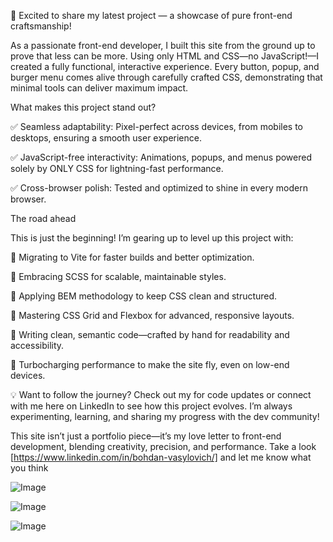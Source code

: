 🎉 Excited to share my latest project — a showcase of pure front-end
craftsmanship!

As a passionate front-end developer, I built this site from the ground up to
prove that less can be more. Using only HTML and CSS—no JavaScript!—I created a
fully functional, interactive experience. Every button, popup, and burger menu
comes alive through carefully crafted CSS, demonstrating that minimal tools can
deliver maximum impact.

What makes this project stand out?

✅ Seamless adaptability: Pixel-perfect across devices, from mobiles to
desktops, ensuring a smooth user experience.

✅ JavaScript-free interactivity: Animations, popups, and menus powered solely
by ONLY CSS for lightning-fast performance.

✅ Cross-browser polish: Tested and optimized to shine in every modern browser.

The road ahead

This is just the beginning! I’m gearing up to level up this project with:

🚀 Migrating to Vite for faster builds and better optimization.

🚀 Embracing SCSS for scalable, maintainable styles.

🚀 Applying BEM methodology to keep CSS clean and structured.

🚀 Mastering CSS Grid and Flexbox for advanced, responsive layouts.

🚀 Writing clean, semantic code—crafted by hand for readability and
accessibility.

🚀 Turbocharging performance to make the site fly, even on low-end devices.

💡 Want to follow the journey? Check out my for code updates or connect with me
here on LinkedIn to see how this project evolves. I’m always experimenting,
learning, and sharing my progress with the dev community!

This site isn’t just a portfolio piece—it’s my love letter to front-end
development, blending creativity, precision, and performance. Take a look
[https://www.linkedin.com/in/bohdan-vasylovich/] and let me know what you think

![Image](https://github.com/user-attachments/assets/2178ff23-aebd-412e-92a1-71f5a7bd8a17)

![Image](https://github.com/user-attachments/assets/01dbe661-0929-4efa-b3d7-48e0461836bf)

![Image](https://github.com/user-attachments/assets/db2ac4fc-ddac-431d-a1fb-23de9cd68526)
